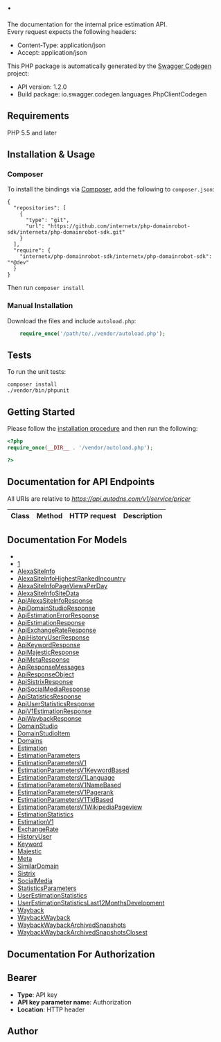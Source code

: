 # .
The documentation for the internal price estimation API.<br> Every request expects the following headers:<ul><li>Content-Type: application/json</li><li>Accept: application/json</li></ul>

This PHP package is automatically generated by the [Swagger Codegen](https://github.com/swagger-api/swagger-codegen) project:

- API version: 1.2.0
- Build package: io.swagger.codegen.languages.PhpClientCodegen

## Requirements

PHP 5.5 and later

## Installation & Usage
### Composer

To install the bindings via [Composer](http://getcomposer.org/), add the following to `composer.json`:

```
{
  "repositories": [
    {
      "type": "git",
      "url": "https://github.com/internetx/php-domainrobot-sdk/internetx/php-domainrobot-sdk.git"
    }
  ],
  "require": {
    "internetx/php-domainrobot-sdk/internetx/php-domainrobot-sdk": "*@dev"
  }
}
```

Then run `composer install`

### Manual Installation

Download the files and include `autoload.php`:

```php
    require_once('/path/to/./vendor/autoload.php');
```

## Tests

To run the unit tests:

```
composer install
./vendor/bin/phpunit
```

## Getting Started

Please follow the [installation procedure](#installation--usage) and then run the following:

```php
<?php
require_once(__DIR__ . '/vendor/autoload.php');

?>
```

## Documentation for API Endpoints

All URIs are relative to *https://api.autodns.com/v1/service/pricer*

Class | Method | HTTP request | Description
------------ | ------------- | ------------- | -------------


## Documentation For Models

 - [](docs/Model/.md)
 - [1](docs/Model/1.md)
 - [AlexaSiteInfo](docs/Model/AlexaSiteInfo.md)
 - [AlexaSiteInfoHighestRankedIncountry](docs/Model/AlexaSiteInfoHighestRankedIncountry.md)
 - [AlexaSiteInfoPageViewsPerDay](docs/Model/AlexaSiteInfoPageViewsPerDay.md)
 - [AlexaSiteInfoSiteData](docs/Model/AlexaSiteInfoSiteData.md)
 - [ApiAlexaSiteInfoResponse](docs/Model/ApiAlexaSiteInfoResponse.md)
 - [ApiDomainStudioResponse](docs/Model/ApiDomainStudioResponse.md)
 - [ApiEstimationErrorResponse](docs/Model/ApiEstimationErrorResponse.md)
 - [ApiEstimationResponse](docs/Model/ApiEstimationResponse.md)
 - [ApiExchangeRateResponse](docs/Model/ApiExchangeRateResponse.md)
 - [ApiHistoryUserResponse](docs/Model/ApiHistoryUserResponse.md)
 - [ApiKeywordResponse](docs/Model/ApiKeywordResponse.md)
 - [ApiMajesticResponse](docs/Model/ApiMajesticResponse.md)
 - [ApiMetaResponse](docs/Model/ApiMetaResponse.md)
 - [ApiResponseMessages](docs/Model/ApiResponseMessages.md)
 - [ApiResponseObject](docs/Model/ApiResponseObject.md)
 - [ApiSistrixResponse](docs/Model/ApiSistrixResponse.md)
 - [ApiSocialMediaResponse](docs/Model/ApiSocialMediaResponse.md)
 - [ApiStatisticsResponse](docs/Model/ApiStatisticsResponse.md)
 - [ApiUserStatisticsResponse](docs/Model/ApiUserStatisticsResponse.md)
 - [ApiV1EstimationResponse](docs/Model/ApiV1EstimationResponse.md)
 - [ApiWaybackResponse](docs/Model/ApiWaybackResponse.md)
 - [DomainStudio](docs/Model/DomainStudio.md)
 - [DomainStudioItem](docs/Model/DomainStudioItem.md)
 - [Domains](docs/Model/Domains.md)
 - [Estimation](docs/Model/Estimation.md)
 - [EstimationParameters](docs/Model/EstimationParameters.md)
 - [EstimationParametersV1](docs/Model/EstimationParametersV1.md)
 - [EstimationParametersV1KeywordBased](docs/Model/EstimationParametersV1KeywordBased.md)
 - [EstimationParametersV1Language](docs/Model/EstimationParametersV1Language.md)
 - [EstimationParametersV1NameBased](docs/Model/EstimationParametersV1NameBased.md)
 - [EstimationParametersV1Pagerank](docs/Model/EstimationParametersV1Pagerank.md)
 - [EstimationParametersV1TldBased](docs/Model/EstimationParametersV1TldBased.md)
 - [EstimationParametersV1WikipediaPageview](docs/Model/EstimationParametersV1WikipediaPageview.md)
 - [EstimationStatistics](docs/Model/EstimationStatistics.md)
 - [EstimationV1](docs/Model/EstimationV1.md)
 - [ExchangeRate](docs/Model/ExchangeRate.md)
 - [HistoryUser](docs/Model/HistoryUser.md)
 - [Keyword](docs/Model/Keyword.md)
 - [Majestic](docs/Model/Majestic.md)
 - [Meta](docs/Model/Meta.md)
 - [SimilarDomain](docs/Model/SimilarDomain.md)
 - [Sistrix](docs/Model/Sistrix.md)
 - [SocialMedia](docs/Model/SocialMedia.md)
 - [StatisticsParameters](docs/Model/StatisticsParameters.md)
 - [UserEstimationStatistics](docs/Model/UserEstimationStatistics.md)
 - [UserEstimationStatisticsLast12MonthsDevelopment](docs/Model/UserEstimationStatisticsLast12MonthsDevelopment.md)
 - [Wayback](docs/Model/Wayback.md)
 - [WaybackWayback](docs/Model/WaybackWayback.md)
 - [WaybackWaybackArchivedSnapshots](docs/Model/WaybackWaybackArchivedSnapshots.md)
 - [WaybackWaybackArchivedSnapshotsClosest](docs/Model/WaybackWaybackArchivedSnapshotsClosest.md)


## Documentation For Authorization


## Bearer

- **Type**: API key
- **API key parameter name**: Authorization
- **Location**: HTTP header


## Author



